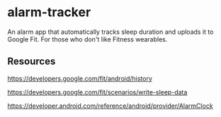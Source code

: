 # alarm-tracker
An alarm app that automatically tracks sleep duration and uploads it to Google Fit. For those who don't like Fitness wearables.

## Resources

https://developers.google.com/fit/android/history

https://developers.google.com/fit/scenarios/write-sleep-data

https://developer.android.com/reference/android/provider/AlarmClock

